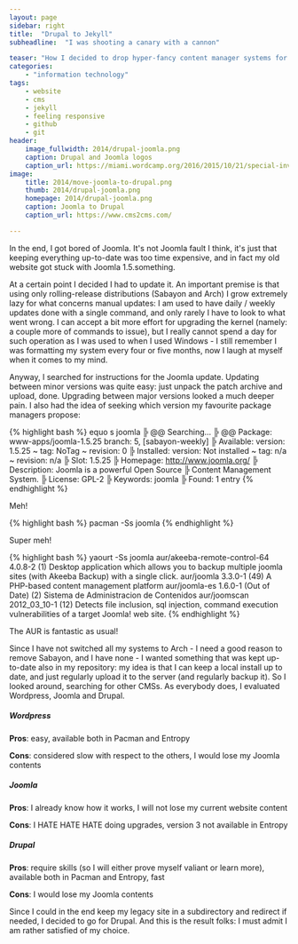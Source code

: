 ```yaml
---
layout: page
sidebar: right
title:  "Drupal to Jekyll"
subheadline:  "I was shooting a canary with a cannon"

teaser: "How I decided to drop hyper-fancy content manager systems for a generated static website."
categories:
    - "information technology"
tags:
    - website
    - cms
    - jekyll
    - feeling responsive
    - github
    - git
header:
    image_fullwidth: 2014/drupal-joomla.png
    caption: Drupal and Joomla logos
    caption_url: https://miami.wordcamp.org/2016/2015/10/21/special-invite-to-drupal-and-joomla-shops/
image:
    title: 2014/move-joomla-to-drupal.png
    thumb: 2014/drupal-joomla.png
    homepage: 2014/drupal-joomla.png
    caption: Joomla to Drupal
    caption_url: https://www.cms2cms.com/

---
```


In the end, I got bored of Joomla. It's not Joomla fault I think, it's just that keeping everything up-to-date was too time expensive, and in fact my old website got stuck with Joomla 1.5.something.

At a certain point I decided I had to update it. An important premise is that using only rolling-release distributions (Sabayon and Arch) I grow extremely lazy for what concerns manual updates: I am used to have daily / weekly updates done with a single command, and only rarely I have to look to what went wrong. I can accept a bit more effort for upgrading the kernel (namely: a couple more of commands to issue), but I really cannot spend a day for such operation as I was used to when I used Windows - I still remember I was formatting my system every four or five months, now I laugh at myself when it comes to my mind.

Anyway, I searched for instructions for the Joomla update. Updating between minor versions was quite easy: just unpack the patch archive and upload, done. Upgrading between major versions looked a much deeper pain. I also had the idea of seeking which version my favourite package managers propose:

{% highlight bash %}
equo s joomla
╠ @@ Searching...
╠ @@ Package: www-apps/joomla-1.5.25 branch: 5, [sabayon-weekly]
╠ Available: version: 1.5.25 ~ tag: NoTag ~ revision: 0
╠ Installed: version: Not installed ~ tag: n/a ~ revision: n/a
╠ Slot: 1.5.25
╠ Homepage: http://www.joomla.org/
╠ Description: Joomla is a powerful Open Source
╠ Content Management System.
╠ License: GPL-2
╠ Keywords: joomla
╠ Found: 1 entry
{% endhighlight %}

Meh!

{% highlight bash %}
pacman -Ss joomla
{% endhighlight %}

Super meh!

{% highlight bash %}
yaourt -Ss joomla
aur/akeeba-remote-control-64 4.0.8-2 (1)
Desktop application which allows you to backup multiple joomla sites (with Akeeba Backup) with a single click.
aur/joomla 3.3.0-1 (49)
A PHP-based content management platform
aur/joomla-es 1.6.0-1 (Out of Date) (2)
Sistema de Administracion de Contenidos
aur/joomscan 2012_03_10-1 (12)
Detects file inclusion, sql injection, command execution vulnerabilities of a target Joomla! web site.
{% endhighlight %}

The AUR is fantastic as usual!

Since I have not switched all my systems to Arch - I need a good reason to remove Sabayon, and I have none - I wanted something that was kept up-to-date also in my repository: my idea is that I can keep a local install up to date, and just regularly upload it to the server (and regularly backup it). So I looked around, searching for other CMSs. As everybody does, I evaluated Wordpress, Joomla and Drupal.

##### Wordpress
**Pros**: easy, available both in Pacman and Entropy

**Cons**: considered slow with respect to the others, I would lose my Joomla contents

##### Joomla
**Pros**: I already know how it works, I will not lose my current website content

**Cons**: I HATE HATE HATE doing upgrades, version 3 not available in Entropy

##### Drupal
**Pros**: require skills (so I will either prove myself valiant or learn more), available both in Pacman and Entropy, fast

**Cons**: I would lose my Joomla contents

Since I could in the end keep my legacy site in a subdirectory and redirect if needed, I decided to go for Drupal. And this is the result folks: I must admit I am rather satisfied of my choice.
